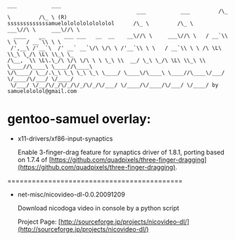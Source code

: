                                                                         ___           ___
                                             ___           ___         /\_ \         /\_ \ (R)
    sssssssssssssamuelolololololololol      /\_ \         /\_ \     ___\//\ \     ___\//\ \
      ____    __      ___ ___   __  __    __\//\ \     ___\//\ \   / __`\\ \ \   / __`\\ \ \
     /',__\ /'__`\  /' __` __`\/\ \/\ \ /'__`\\ \ \   / __`\\ \ \ /\ \L\ \\_\ \_/\ \L\ \\_\ \_
    /\__, `\\ \L\.\_/\ \/\ \/\ \ \ \_\ \\  __/ \_\ \_/\ \L\ \\_\ \\ \____//\____\ \____//\____\
    \/\____/ \__/.\_\ \_\ \_\ \_\ \____/ \____\/\____\ \____//\____\/___/ \/____/\/___/ \/____/
     \/___/ \/__/\/_/\/_/\/_/\/_/\/___/ \/____/\/____/\/___/ \/____/ by samuelololol@gmail.com


gentoo-samuel overlay:
======================
* x11-drivers/xf86-input-synaptics

    Enable 3-finger-drag feature for synaptics driver of 1.8.1, porting based on 1.7.4 of
    [https://github.com/quadpixels/three-finger-dragging](https://github.com/quadpixels/three-finger-dragging).

<!-- {{{ -->
===========================================

* net-misc/nicovideo-dl-0.0.20091209

    Download nicodoga video in console by a python script

    Project Page: [http://sourceforge.jp/projects/nicovideo-dl/](http://sourceforge.jp/projects/nicovideo-dl/)
<!-- }}} vim:fdm=marker
-->
